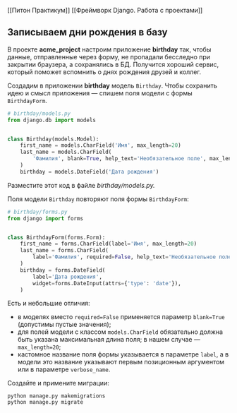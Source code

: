[[Питон Практикум]]
[[Фреймворк Django. Работа с проектами]]

## Записываем дни рождения в базу

В проекте **acme_project** настроим приложение **birthday** так, чтобы данные, отправленные через форму, не пропадали бесследно при закрытии браузера, а сохранялись в БД. Получится хороший сервис, который поможет вспомнить о днях рождения друзей и коллег.

Создадим в приложении **birthday** модель `Birthday`. Чтобы сохранить идею и смысл приложения — спишем поля модели с формы `BirthdayForm`.


```python
# birthday/models.py
from django.db import models


class Birthday(models.Model):
    first_name = models.CharField('Имя', max_length=20)
    last_name = models.CharField(
        'Фамилия', blank=True, help_text='Необязательное поле', max_length=20
    )
    birthday = models.DateField('Дата рождения')
```


Разместите этот код в файле _birthday/models.py._

Поля модели `Birthday` повторяют поля формы `BirthdayForm`:


```python
# birthday/forms.py
from django import forms


class BirthdayForm(forms.Form):
    first_name = forms.CharField(label='Имя', max_length=20)
    last_name = forms.CharField(
        label='Фамилия', required=False, help_text='Необязательное поле'
    )
    birthday = forms.DateField(
        label='Дата рождения',
        widget=forms.DateInput(attrs={'type': 'date'}),
    )
```



Есть и небольшие отличия:

- в моделях вместо `required=False` применяется параметр `blank=True` (допустимы пустые значения);
- для полей модели с классом `models.CharField` обязательно должна быть указана максимальная длина поля; в нашем случае — `max_length=20`;
- кастомное название поля формы указывается в параметре `label`, а в модели это название указывают первым позиционным аргументом или в параметре `verbose_name`.

Создайте и примените миграции:

```
python manage.py makemigrations
python manage.py migrate
```


